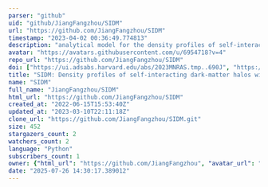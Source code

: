 ```yaml
---
parser: "github"
uid: "github/JiangFangzhou/SIDM"
url: "https://github.com/JiangFangzhou/SIDM"
timestamp: "2023-04-02 00:36:49.774813"
description: "analytical model for the density profiles of self-interacting dark-matter halos with inhabitant galaxies"
avatar: "https://avatars.githubusercontent.com/u/6954718?v=4"
repo_url: "https://github.com/JiangFangzhou/SIDM"
doi: ["https://ui.adsabs.harvard.edu/abs/2023MNRAS.tmp..690J", "https://ui.adsabs.harvard.edu/abs/2023ascl.soft03015J/abstract"]
title: "SIDM: Density profiles of self-interacting dark-matter halos with inhabitant galaxies"
name: "SIDM"
full_name: "JiangFangzhou/SIDM"
html_url: "https://github.com/JiangFangzhou/SIDM"
created_at: "2022-06-15T15:53:40Z"
updated_at: "2023-03-10T22:11:18Z"
clone_url: "https://github.com/JiangFangzhou/SIDM.git"
size: 452
stargazers_count: 2
watchers_count: 2
language: "Python"
subscribers_count: 1
owner: {"html_url": "https://github.com/JiangFangzhou", "avatar_url": "https://avatars.githubusercontent.com/u/6954718?v=4", "login": "JiangFangzhou", "type": "User"}
date: "2025-07-26 14:30:17.389012"
---
```

